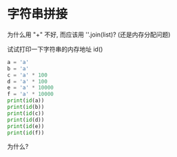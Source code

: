 # 字符串拼接

为什么用 "+" 不好, 而应该用 ''.join(list)?  (还是内存分配问题)

试试打印一下字符串的内存地址 id()

```python
a = 'a'
b = 'a'
c = 'a' * 100
d = 'a' * 100
e = 'a' * 10000
f = 'a' * 10000
print(id(a))
print(id(b))
print(id(c))
print(id(d))
print(id(e))
print(id(f))
```
为什么?
